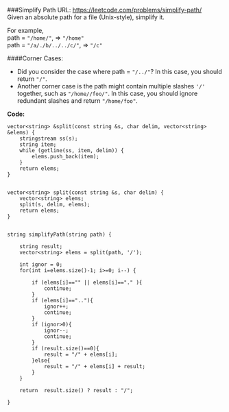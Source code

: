 ###Simplify Path
URL: https://leetcode.com/problems/simplify-path/</br>
Given an absolute path for a file (Unix-style), simplify it.

For example,</br>
path = `"/home/"`, => `"/home"`</br>
path = `"/a/./b/../../c/"`, => `"/c"`

####Corner Cases:
- Did you consider the case where path = `"/../"`?
In this case, you should return `"/"`.
- Another corner case is the path might contain multiple slashes `'/'` together, such as `"/home//foo/"`.
In this case, you should ignore redundant slashes and return `"/home/foo"`.

__Code:__

	vector<string> &split(const string &s, char delim, vector<string> &elems) {
	    stringstream ss(s);
	    string item;
	    while (getline(ss, item, delim)) {
	        elems.push_back(item);
	    }
	    return elems;
	}


	vector<string> split(const string &s, char delim) {
	    vector<string> elems;
	    split(s, delim, elems);
	    return elems;
	}


	string simplifyPath(string path) {

	    string result;
	    vector<string> elems = split(path, '/'); 
	   
	    int ignor = 0;
	    for(int i=elems.size()-1; i>=0; i--) {
	         
	        if (elems[i]=="" || elems[i]=="." ){
	            continue;
	        }
	        if (elems[i]==".."){
	            ignor++;
	            continue;
	        }
	        if (ignor>0){
	            ignor--;
	            continue;
	        }
	        if (result.size()==0){
	            result = "/" + elems[i];
	        }else{ 
	            result = "/" + elems[i] + result;
	        }
	    }

	    return  result.size() ? result : "/";
	        
	}